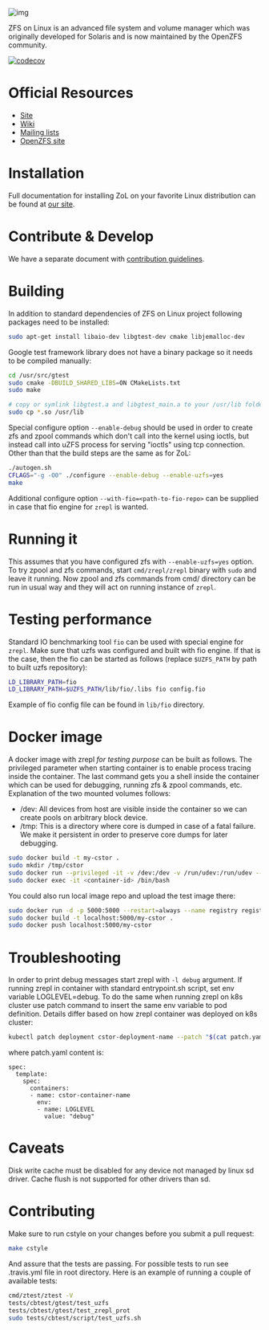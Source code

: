 ![img](http://zfsonlinux.org/images/zfs-linux.png)

ZFS on Linux is an advanced file system and volume manager which was originally
developed for Solaris and is now maintained by the OpenZFS community.

[![codecov](https://codecov.io/gh/zfsonlinux/zfs/branch/master/graph/badge.svg)](https://codecov.io/gh/zfsonlinux/zfs)

# Official Resources
  * [Site](http://zfsonlinux.org)
  * [Wiki](https://github.com/zfsonlinux/zfs/wiki)
  * [Mailing lists](https://github.com/zfsonlinux/zfs/wiki/Mailing-Lists)
  * [OpenZFS site](http://open-zfs.org/)

# Installation
Full documentation for installing ZoL on your favorite Linux distribution can
be found at [our site](http://zfsonlinux.org/).

# Contribute & Develop
We have a separate document with [contribution guidelines](./.github/CONTRIBUTING.md).

# Building
In addition to standard dependencies of ZFS on Linux project following
packages need to be installed:

```bash
sudo apt-get install libaio-dev libgtest-dev cmake libjemalloc-dev
```

Google test framework library does not have a binary package so it needs to be compiled manually:
```bash
cd /usr/src/gtest
sudo cmake -DBUILD_SHARED_LIBS=ON CMakeLists.txt
sudo make

# copy or symlink libgtest.a and libgtest_main.a to your /usr/lib folder
sudo cp *.so /usr/lib
```

Special configure option `--enable-debug` should be used in order to create
zfs and zpool commands which don't call into the kernel using ioctls, but
instead call into uZFS process for serving "ioctls" using tcp connection.
Other than that the build steps are the same as for ZoL:

```bash
./autogen.sh
CFLAGS="-g -O0" ./configure --enable-debug --enable-uzfs=yes
make
```

Additional configure option `--with-fio=<path-to-fio-repo>` can be supplied
in case that fio engine for `zrepl` is wanted.

# Running it

This assumes that you have configured zfs with `--enable-uzfs=yes` option.
To try zpool and zfs commands, start `cmd/zrepl/zrepl` binary with `sudo` and
leave it running. Now zpool and zfs commands from cmd/ directory can be
run in usual way and they will act on running instance of `zrepl`.

# Testing performance

Standard IO benchmarking tool `fio` can be used with special engine for
`zrepl`. Make sure that uzfs was configured and built with fio engine.
If that is the case, then the fio can be started as follows (replace
`$UZFS_PATH` by path to built uzfs repository):

```bash
LD_LIBRARY_PATH=fio
LD_LIBRARY_PATH=$UZFS_PATH/lib/fio/.libs fio config.fio
```

Example of fio config file can be found in `lib/fio` directory.

# Docker image

A docker image with zrepl *for testing purpose* can be built as follows.
The privileged parameter when starting container is to enable process
tracing inside the container. The last command gets you a shell inside
the container which can be used for debugging, running zfs & zpool commands,
etc. Explanation of the two mounted volumes follows:

 * /dev: All devices from host are visible inside the container so we can create pools on arbitrary block device.
 * /tmp: This is a directory where core is dumped in case of a fatal failure. We make it persistent in order to preserve core dumps for later debugging.

```bash
sudo docker build -t my-cstor .
sudo mkdir /tmp/cstor
sudo docker run --privileged -it -v /dev:/dev -v /run/udev:/run/udev --mount source=cstortmp,target=/tmp my-cstor
sudo docker exec -it <container-id> /bin/bash
```

You could also run local image repo and upload the test image there:

```bash
sudo docker run -d -p 5000:5000 --restart=always --name registry registry:2
sudo docker build -t localhost:5000/my-cstor .
sudo docker push localhost:5000/my-cstor
```

# Troubleshooting

In order to print debug messages start zrepl with `-l debug` argument. If
running zrepl in container with standard entrypoint.sh script, set env
variable LOGLEVEL=debug. To do the same when running zrepl on k8s cluster
use patch command to insert the same env variable to pod definition.
Details differ based on how zrepl container was deployed on k8s cluster:

```bash
kubectl patch deployment cstor-deployment-name --patch "$(cat patch.yaml)"
```

where patch.yaml content is:
```
spec:
  template:
    spec:
      containers:
      - name: cstor-container-name
        env:
        - name: LOGLEVEL
          value: "debug"
```

# Caveats

Disk write cache must be disabled for any device not managed by linux
sd driver. Cache flush is not supported for other drivers than sd.

# Contributing

Make sure to run cstyle on your changes before you submit a pull request:

```bash
make cstyle
```

And assure that the tests are passing. For possible tests to run see .travis.yml
file in root directory. Here is an example of running a couple of available
tests:

```bash
cmd/ztest/ztest -V
tests/cbtest/gtest/test_uzfs
tests/cbtest/gtest/test_zrepl_prot
sudo tests/cbtest/script/test_uzfs.sh
```
